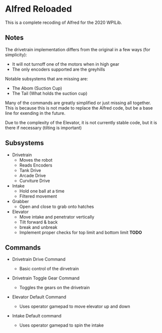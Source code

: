 # Alfred Reloaded

This is a complete recoding of Alfred for the 2020 WPILib.

## Notes

The drivetrain implementation differs from the original in a few ways (for simplicity):
 - It will not turnoff one of the motors when in high gear
 - The only encoders supported are the greyhills

Notable subsystems that are missing are:
 - The Abom (Suction Cup)
 - The Tail (What holds the suction cup)

Many of the commands are greatly simplified or just missing all together. This is because this is not made to replace the Alfred code, but be a base line for exending in the future.

Due to the complexity of the Elevator, it is not currently stable code, but it is there if necessary (tilting is important)

## Subsystems

* Drivetrain
  * Moves the robot
  * Reads Encoders
  * Tank Drive
  * Arcade Drive
  * Curviture Drive
* Intake
  * Hold one ball at a time
  * Filtered movement
* Grabber
  * Open and close to grab onto hatches
* Elevator
  * Move intake and penetrator vertically
  * Tilt forward & back
  * break and unbreak
  * Implement proper checks for top limit and bottom limit **TODO**


## Commands

- Drivetrain Drive Command
  - Basic control of the dirvetrain

- Drivetrain Toggle Gear Command
  - Toggles the gears on the drivetrain

- Elevator Default Command
  - Uses operator gamepad to move elevator up and down

- Intake Default command
  - Uses operator gamepad to spin the intake
